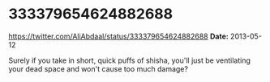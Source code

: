# 333379654624882688
https://twitter.com/AliAbdaal/status/333379654624882688
**Date:** 2013-05-12

Surely if you take in short, quick puffs of shisha, you'll just be ventilating your dead space and won't cause too much damage?
